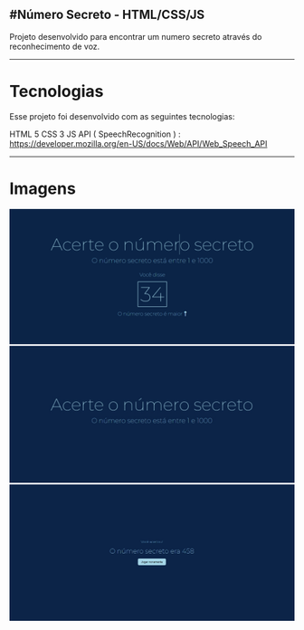 #Número Secreto - HTML/CSS/JS
-------------------------------------------------------------------------------

<p>Projeto desenvolvido para encontrar um numero secreto através do reconhecimento de voz.<p>

_________________________________________________________________________________

<h1>Tecnologias </h1>

Esse projeto foi desenvolvido com as seguintes tecnologias:

HTML 5
CSS 3
JS
API ( SpeechRecognition ) :
https://developer.mozilla.org/en-US/docs/Web/API/Web_Speech_API

_________________________________________________________________________________

<h1>Imagens</h1>


<img src="./style/img/ex1.png">
<img src="./style/img/ex2.jpg">
<img src="./style/img/ex3.jpg">